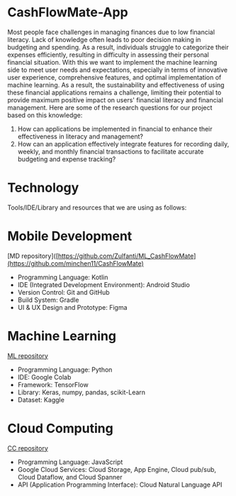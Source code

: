 # CashFlowMate-App

Most people face challenges in managing finances due to low financial literacy. Lack of knowledge often leads to poor decision making in budgeting and spending. As a result, individuals struggle to categorize their expenses efficiently, resulting in difficulty in assessing their personal financial situation. With this we want to implement the machine learning side to meet user needs and expectations, especially in terms of innovative user experience, comprehensive features, and optimal implementation of machine learning. As a result, the sustainability and effectiveness of using these financial applications remains a challenge, limiting their potential to provide maximum positive impact on users' financial literacy and financial management. Here are some of the research questions for our project based on this knowledge:

1. How can applications be implemented in financial to enhance their effectiveness in literacy and management?
2. How can an application effectively integrate features for recording daily, weekly, and monthly financial transactions to facilitate accurate budgeting and expense tracking?

# Technology

Tools/IDE/Library and resources that we are using as follows:
# Mobile Development
[MD repository]([https://github.com/Zulfanti/ML_CashFlowMate](https://github.com/minchen11/CashFlowMate)
- Programming Language: Kotlin
- IDE (Integrated Development Environment): Android Studio
- Version Control: Git and GitHub
- Build System: Gradle
- UI & UX Design and Prototype: Figma

# Machine Learning
[ML repository](https://github.com/Zulfanti/ML_CashFlowMate)
- Programming Language: Python
- IDE: Google Colab
- Framework: TensorFlow
- Library: Keras, numpy, pandas, scikit-Learn
- Dataset: Kaggle

# Cloud Computing
[CC repository](https://github.com/fahri-as/CashFlowMate_CC)
- Programming Language: JavaScript
- Google Cloud Services: Cloud Storage, App Engine, Cloud pub/sub, Cloud Dataflow, and Cloud Spanner
- API (Application Programming Interface): Cloud Natural Language API

